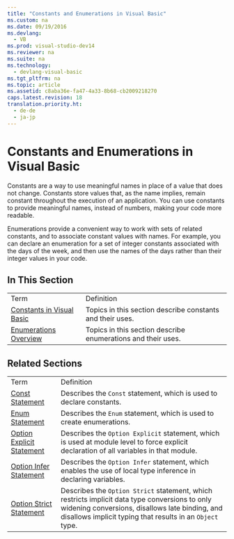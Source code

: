 ```yaml
---
title: "Constants and Enumerations in Visual Basic"
ms.custom: na
ms.date: 09/19/2016
ms.devlang: 
  - VB
ms.prod: visual-studio-dev14
ms.reviewer: na
ms.suite: na
ms.technology: 
  - devlang-visual-basic
ms.tgt_pltfrm: na
ms.topic: article
ms.assetid: c8aba36e-fa47-4a33-8b68-cb2009218270
caps.latest.revision: 18
translation.priority.ht: 
  - de-de
  - ja-jp
---
```

# Constants and Enumerations in Visual Basic
Constants are a way to use meaningful names in place of a value that does not change. Constants store values that, as the name implies, remain constant throughout the execution of an application. You can use constants to provide meaningful names, instead of numbers, making your code more readable.  
  
 Enumerations provide a convenient way to work with sets of related constants, and to associate constant values with names. For example, you can declare an enumeration for a set of integer constants associated with the days of the week, and then use the names of the days rather than their integer values in your code.  
  
## In This Section  
  
|||  
|-|-|  
|Term|Definition|  
|[Constants in Visual Basic](../vs140/Constants-Overview--Visual-Basic-.md)|Topics in this section describe constants and their uses.|  
|[Enumerations Overview](../vs140/Enumerations-Overview--Visual-Basic-.md)|Topics in this section describe enumerations and their uses.|  
  
## Related Sections  
  
|||  
|-|-|  
|Term|Definition|  
|[Const Statement](../Topic/Const%20Statement%20\(Visual%20Basic\).md)|Describes the `Const` statement, which is used to declare constants.|  
|[Enum Statement](../Topic/Enum%20Statement%20\(Visual%20Basic\).md)|Describes the `Enum` statement, which is used to create enumerations.|  
|[Option Explicit Statement](../vs140/Option-Explicit-Statement--Visual-Basic-.md)|Describes the `Option Explicit` statement, which is used at module level to force explicit declaration of all variables in that module.|  
|[Option Infer Statement](../vs140/Option-Infer-Statement.md)|Describes the `Option Infer` statement, which enables the use of local type inference in declaring variables.|  
|[Option Strict Statement](../vs140/Option-Strict-Statement.md)|Describes the `Option Strict` statement, which restricts implicit data type conversions to only widening conversions, disallows late binding, and disallows implicit typing that results in an `Object` type.|